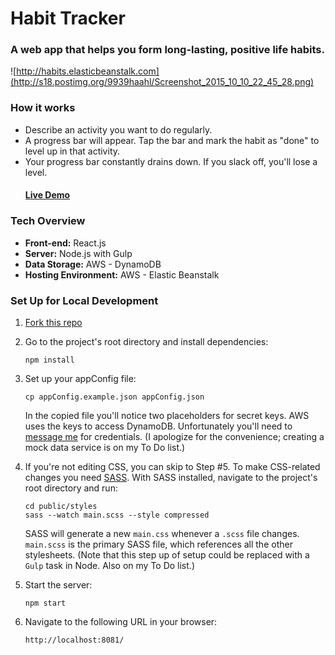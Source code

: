 # Habit Tracker
### A web app that helps you form long-lasting, positive life habits.
![http://habits.elasticbeanstalk.com](http://s18.postimg.org/9939haahl/Screenshot_2015_10_10_22_45_28.png)

### How it works

* Describe an activity you want to do regularly.
* A progress bar will appear. Tap the bar and mark the habit as "done" to level up in that activity.
* Your progress bar constantly drains down. If you slack off, you'll lose a level.
    #### [Live Demo](http://habits.elasticbeanstalk.com)

### Tech Overview

* **Front-end:** React.js
* **Server:** Node.js with Gulp
* **Data Storage:** AWS - DynamoDB
* **Hosting Environment:** AWS - Elastic Beanstalk

### Set Up for Local Development

1. [Fork this repo](https://github.com/codyromano/habit-tracker#fork-destination-box)
2. Go to the project's root directory and install dependencies: 
    ```
    npm install
    ```

3. Set up your appConfig file:
    ```
    cp appConfig.example.json appConfig.json
    ```
    In the copied file you'll notice two placeholders for secret keys. AWS uses the keys to access DynamoDB. Unfortunately        you'll need to [message me](http://codyromano.com/contact/) for credentials. (I apologize for the convenience; creating a     mock data service is on my To Do list.)

4. If you're not editing CSS, you can skip to Step #5. To make CSS-related changes you need [SASS](http://sass-lang.com/). With SASS installed, navigate to the project's root directory and run: 
    ```
    cd public/styles
    sass --watch main.scss --style compressed
    ```
    SASS will generate a new `main.css` whenever a `.scss` file changes. `main.scss` is the primary SASS file, which              references all the other stylesheets. (Note that this step up of setup could be replaced with a `Gulp` task in Node. Also     on my To Do list.)
5. Start the server: 
    ```
    npm start
    ```
  
6. Navigate to the following URL in your browser: 
    ```
    http://localhost:8081/
    ```

